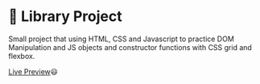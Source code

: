 # :closed_book: Library Project

Small project that using HTML, CSS and Javascript to practice DOM Manipulation and JS objects and constructor functions with CSS grid and flexbox.

[Live Preview](https://azadis2.github.io/web-dev/library/index.html):smiley:
